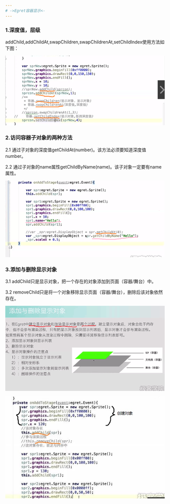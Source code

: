 ```yaml
---
# ->Egret容器显示<-
---
```

### 1.深度值，层级
addChild,addChildAt,swapChildren,swapChildrenAt,setChildIndex使用方法如下图：

![](images/深度值.png)
### 2.访问容器子对象的两种方法
2.1 通过子对象的深度值getChildAt(number)。该方法必须要知道深度值number。

2.2 通过子对象的name属性getChildByName(name)。该子对象一定要有name属性。

![](images/访问子容器的两种方法.png)
### 3.添加与删除显示对象
3.1 addChild只是显示对象，把一个存在的对象添加到页面（容器/舞台）中。

3.2 removeChild只是将一个对象移除显示页面（容器/舞台），删除后该对象依然存在。

![](images/添加、删除1.png)

![](images/添加、删除.jpg)
